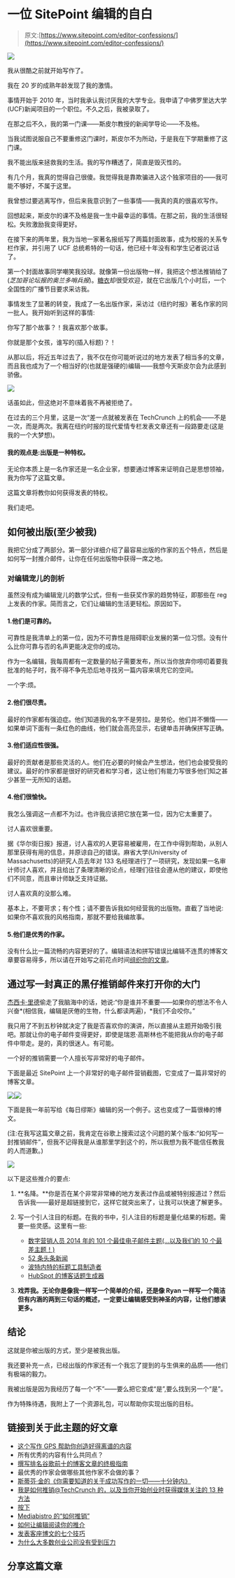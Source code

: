 # 一位 SitePoint 编辑的自白

> 原文:[https://www.sitepoint.com/editor-confessions/](https://www.sitepoint.com/editor-confessions/)

![](../Images/e2cef71909191d5b69292ed5a4590e6f.png)

我从很酷之前就开始写作了。

我在 20 岁的成熟年龄发现了我的激情。

事情开始于 2010 年，当时我承认我讨厌我的大学专业。我申请了中佛罗里达大学(UCF)新闻项目的一个职位。不久之后，我被录取了。

在那之后不久，我的第一门课——斯皮尔教授的新闻学导论——不及格。

当我试图说服自己不要重修这门课时，斯皮尔不为所动，于是我在下学期重修了这门课。

我不能出版来拯救我的生活。我的写作糟透了，简直是毁灭性的。

有几个月，我真的觉得自己很傻。我觉得我是靠欺骗进入这个独家项目的——我可能不够好，不属于这里。

我曾想过要逃离写作，但后来我意识到了一些事情——我真的真的很喜欢写作。

回想起来，斯皮尔的课不及格是我一生中最幸运的事情。在那之前，我的生活很轻松。失败激励我变得更好。

在接下来的两年里，我为当地一家著名报纸写了两篇封面故事，成为校报的关系专栏作家，并引用了 UCF 总统希特的一句话，他已经十年没有和学生记者说过话了。

第一个封面故事同学嘲笑我投球。就像第一份出版物一样，我把这个想法推销给了(*芝加哥论坛报的奥兰多哨兵报*)。[糖衣](http://www.orlandoweekly.com/orlando/sugar-coated/Content?oid=2246881)却很受欢迎，就在它出版几个小时后，一个全国性的广播节目要求采访我。

事情发生了显著的转变，我成了一名出版作家，采访过《纽约时报》著名作家的同一批人。我开始听到这样的事情:

你写了那个故事？！我喜欢那个故事。

你就是那个女孩，谁写的(插入标题)？！

从那以后，将近五年过去了，我不仅在你可能听说过的地方发表了相当多的文章，而且我也成为了一个相当好的(也就是强硬的)编辑——我想今天斯皮尔会为此感到骄傲。

![](../Images/301d5c6e263dd66d136bec34cff59601.png)

话虽如此，但这绝对不意味着我不再被拒绝了。

在过去的三个月里，这是一次“差一点就被发表在 TechCrunch 上的机会——不是一次，而是两次。我离在纽约时报的现代爱情专栏发表文章还有一段路要走(这是我的一个大梦想)。

#### 我的观点是:出版是一种特权。

无论你本质上是一名作家还是一名企业家，想要通过博客来证明自己是思想领袖，我为你写了这篇文章。

这篇文章将教你如何获得发表的特权。

我们走吧。

## 如何被出版(至少被我)

我把它分成了两部分。第一部分详细介绍了最容易出版的作家的五个特点，然后是如何写一封推介邮件，让你在任何出版物中获得一席之地。

### 对编辑宠儿的剖析

虽然没有成为编辑宠儿的数学公式，但有一些获奖作家的趋势特征，即那些在 reg 上发表的作家。简而言之，它们让编辑的生活更轻松。原因如下。

#### 1.他们是可靠的。

可靠性是我清单上的第一位，因为不可靠性是阻碍职业发展的第一位习惯。没有什么比你可靠与否的名声更能决定你的成功。

作为一名编辑，我每周都有一定数量的帖子需要发布，所以当你放弃你唠叨着要我批准的帖子时，我不得不争先恐后地寻找另一篇内容来填充它的空间。

一个字:烦。

#### 2.他们很尽责。

最好的作家都有强迫症。他们知道我的名字不是劳拉。是劳伦。他们并不懒惰——如果单词下面有一条红色的曲线，他们就会高亮显示，右键单击并确保拼写正确。

#### 3.他们适应性很强。

最好的贡献者是那些灵活的人。他们在必要的时候会产生想法，他们也会接受我的建议。最好的作家都是很好的研究者和学习者，这让他们有能力写很多他们知之甚少甚至一无所知的话题。

#### 4.他们很愉快。

我怎么强调这一点都不为过。也许我应该把它放在第一位，因为它太重要了。

讨人喜欢很重要。

据《华尔街日报》报道，讨人喜欢的人更容易被雇用，在工作中得到帮助，从别人那里获得有用的信息，并原谅自己的错误。麻省大学(University of Massachusetts)的研究人员去年对 133 名经理进行了一项研究，发现如果一名审计师讨人喜欢，并且给出了条理清晰的论点，经理们往往会遵从他的建议，即使他们不同意，而且审计师缺乏支持证据。

讨人喜欢真的没那么难。

基本上，不要苛求；有个性；请不要告诉我如何经营我的出版物。直截了当地说:如果你不喜欢我的风格指南，那就不要给我编故事。

#### 5.他们是优秀的作家。

没有什么比一篇流畅的内容更好的了。编辑语法和拼写错误比编辑不连贯的博客文章要容易得多，所以请在开始写之前花点时间[组织你的文章](http://positionly.com/blog/copywriting/what-do-the-best-writers-do)。

## 通过写一封真正的黑仔推销邮件来打开你的大门

[杰西卡·里德](https://medium.com/@jessicaelisabethreed/how-to-pitch-to-me-plus-what-i-would-give-my-right-arm-to-read-more-of-f63cb82c4470)偷走了我脑海中的话，她说:“你是谁并不重要——如果你的想法不令人兴奋*(相信我，编辑是厌倦的生物，什么都读两遍)，*我们不会咬你。”

我只用了不到五秒钟就决定了我是否喜欢你的演讲，所以直接从主题开始吸引我吧。那就让你的电子邮件变得更好，即使是瑞恩·高斯林也不能把我从你的电子邮件中带走。是的，真的很迷人。有可能。

一个好的推销需要一个人擅长写非常好的电子邮件。

下面是最近 SitePoint 上一个非常好的电子邮件营销截图，它变成了一篇非常好的博客文章。

![](../Images/0575565fceaf017a7585e46ecec9b9b4.png)![](../Images/f016bede15344ee835648cd6fbc247b2.png)

下面是我一年前写给《每日缪斯》编辑的另一个例子。这也变成了一篇很棒的博文。

(注:在我写这篇文章之前，我肯定在谷歌上搜索过这个问题的某个版本:“如何写一封推销邮件”，但我不记得我是从谁那里学到这个的，所以我想为我不能信任教我的人而道歉。)

![](../Images/41b3302242043efcce185f772c16f60e.png)

以下是这些推介的要点:

1.  **名降。**你是否在某个非常非常棒的地方发表过作品或被特别报道过？然后告诉我——最好是超链接到它，这样它就突出来了，让我可以快速了解更多。
2.  写一个引人注目的标题。在我的书中，引人注目的标题是量化结果的标题。需要一些灵感。这里有一些:

    *   [数字营销人员 2014 年的 101 个最佳电子邮件主题(…以及我们的 10 个最差主题！)](http://www.digitalmarketer.com/101-best-email-subject-lines-2014/)
    *   [52 条头条新闻](http://www.cormacmoore.com/wp-content/uploads/2013/12/Headline-Hacks-08-18-2012.pdf)
    *   [波特内特的标题工具制造者](http://www.portent.com/tools/title-maker)
    *   [HubSpot 的博客话题生成器](http://www.hubspot.com/blog-topic-generator)
3.  **戏弄我。无论你是像我一样写一个简单的介绍，还是像 Ryan 一样写一个简洁但有内涵的两到三句话的概述，一定要让编辑感受到神圣的内容，让他们想读更多。**

## 结论

这就是你被出版的方式，至少是被我出版。

我还要补充一点，已经出版的作家还有一个我忘了提到的与生俱来的品质——他们有极端的毅力。

我被出版是因为我经历了每一个“不”——要么把它变成“是”,要么找到另一个“是”。

作为特殊待遇，我附上了一个资源礼包，可以帮助你实现出版的目标。

## 链接到关于此主题的好文章

*   [这个写作 GPS 帮助你创造好得离谱的内容](http://www.marketingprofs.com/articles/2014/25986/writing-gps-for-ridiculously-good-content#ixzz3epvEyrMO)
*   所有优秀的内容有什么共同点？
*   [撰写排名谷歌前十的博客文章的终极指南](http://neilpatel.com/2015/07/02/the-ultimate-guide-to-writing-blog-posts-that-rank-in-googles-top-10/)
*   最优秀的作家会做哪些其他作家不会做的事？
*   [斯蒂芬·金的《你需要知道的关于成功写作的一切——十分钟内》](http://www.aerogrammestudio.com/2015/02/24/stephen-king-everything-you-need-to-know-about-writing-successfully/)
*   [我是如何推销@TechCrunch 的，以及当你开始创业时获得媒体关注的 13 种方法](http://jasonlbaptiste.com/featured-articles/how-i-pitched-techcrunch-and-13-ways-to-get-press-when-you-launch-your-startup/)
*   [按下](http://austenallred.com/user-acquisition/book/chapter/press/)
*   [Mediabistro 的“如何推销”](http://www.mediabistro.com/content/archives/HowToPitch.asp)
*   [如何让编辑阅读你的推介](http://www.inc.com/ed-zitron/how-to-get-editors-to-read-your-pitch.html)
*   [发表客座博文的七个技巧](http://goinswriter.com/guest-post/)
*   [为什么大多数创业公司没有受到压力](http://firstround.com/review/why-most-startups-dont-get-press/)

## 分享这篇文章